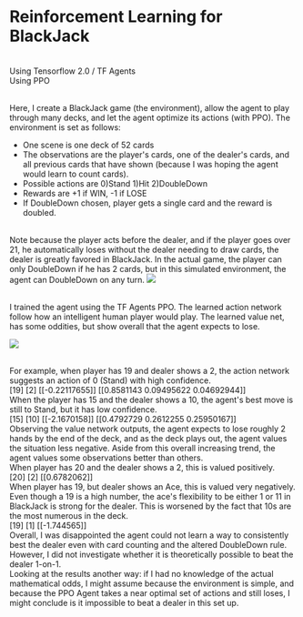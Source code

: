 # Reinforcement Learning for BlackJack
<br>Using Tensorflow 2.0 / TF Agents
<br>Using PPO

<br>Here, I create a BlackJack game (the environment), allow the agent to play through many decks, and let the agent optimize its actions (with PPO).
The environment is set as follows:
<ul>
<li>One scene is one deck of 52 cards</li>
<li>The observations are the player's cards, one of the dealer's cards, and all previous cards that have shown (because I was hoping the agent would learn to count cards).</li>
<li>Possible actions are 0)Stand 1)Hit 2)DoubleDown</li>
<li>Rewards are +1 if WIN, -1 if LOSE</li>
<li>If DoubleDown chosen, player gets a single card and the reward is doubled.</li>
</ul>
<br>Note because the player acts before the dealer, and if the player goes over 21, he automatically loses without the dealer needing to draw cards, the dealer is greatly favored in BlackJack. In the actual game, the player can only DoubleDown if he has 2 cards, but in this simulated environment, the agent can DoubleDown on any turn.

<img src="https://user-images.githubusercontent.com/48815706/76157607-b92d5f80-60bf-11ea-8ce8-416971259feb.jpg">

<br>I trained the agent using the TF Agents PPO. The learned action network follow how an intelligent human player would play. The learned value net, has some oddities, but show overall that the agent expects to lose.

<img src="https://user-images.githubusercontent.com/48815706/76157610-cea28980-60bf-11ea-9d26-7c926ab91dfb.jpg">

<br>For example, when player has 19 and dealer shows a 2, the action network suggests an action of 0 (Stand) with high confidence.
<br>[19] [2] [[-0.22117655]] [[0.8581143  0.09495622 0.04692944]]
<br>When the player has 15 and the dealer shows a 10, the agent's best move is still to Stand, but it has low confidence.
<br>[15] [10] [[-2.1670158]] [[0.4792729  0.2612255  0.25950167]]
<br>Observing the value network outputs, the agent expects to lose roughly 2 hands by the end of the deck, and as the deck plays out, the agent values the situation less negative. Aside from this overall increasing trend, the agent values some observations better than others.
<br>When player has 20 and the dealer shows a 2, this is valued positively.
<br>[20] [2] [[0.6782062]] 
<br>When player has 19, but dealer shows an Ace, this is valued very negatively. Even though a 19 is a high number, the ace's flexibility to be either 1 or 11 in BlackJack is strong for the dealer. This is worsened by the fact that 10s are the most numerous in the deck.
<br>[19] [1] [[-1.744565]]
<br>Overall, I was disappointed the agent could not learn a way to consistently best the dealer even with card counting and the altered DoubleDown rule. However, I did not investigate whether it is theoretically possible to beat the dealer 1-on-1. <br>Looking at the results another way: if I had no knowledge of the actual mathematical odds, I might assume because the environment is simple, and because the PPO Agent takes a near optimal set of actions and still loses, I might conclude is it impossible to beat a dealer in this set up.
